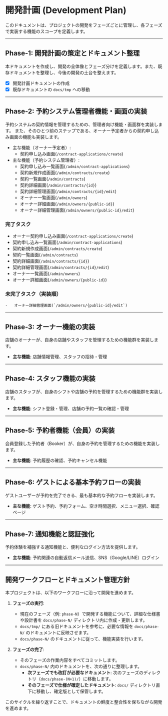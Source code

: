 # 開発計画 (Development Plan)

このドキュメントは、プロジェクトの開発をフェーズごとに管理し、各フェーズで実装する機能のスコープを定義します。

---

## Phase-1: 開発計画の策定とドキュメント整理

本ドキュメントを作成し、開発の全体像とフェーズ分けを定義します。また、既存ドキュメントを整理し、今後の開発の土台を整えます。

-   [x] 開発計画ドキュメントの作成
-   [x] 既存ドキュメントの `docs/tmp` への移動

---

## Phase-2: 予約システム管理者機能・画面の実装

予約システムの契約情報を管理するための、管理者向け機能・画面群を実装します。
また、そのひとつ前のステップである、オーナー予定者からの契約申し込み画面の機能も実装します。

-   主な機能（オーナー予定者）:
    -   契約申し込み画面(`/contract-applications/create`)
-   主な機能（予約システム管理者）:
    -   契約申し込み一覧画面(`/admin/contract-applications`)
    -   契約新規作成画面(`/admin/contracts/create`)
    -   契約一覧画面(`/admin/contracts`)
    -   契約詳細画面(`/admin/contracts/{id}`)
    -   契約詳細管理画面(`/admin/contracts/{id}/edit`)
    -   オーナー一覧画面(`/admin/owners`)
    -   オーナー詳細画面(`/admin/owners/{public-id}`)
    -   オーナー詳細管理画面(`/admin/owners/{public-id}/edit`)

### 完了タスク

-   オーナー契約申し込み画面(`/contract-applications/create`)
-   契約申し込み一覧画面(`/admin/contract-applications`)
-   契約新規作成画面(`/admin/contracts/create`)
-   契約一覧画面(`/admin/contracts`)
-   契約詳細画面(`/admin/contracts/{id}`)
-   契約詳細管理画面(`/admin/contracts/{id}/edit`)
-   オーナー一覧画面(`/admin/owners`)
-   オーナー詳細画面(`/admin/owners/{public-id}`)

### 未完了タスク（実装順）

    -   オーナー詳細管理画面(`/admin/owners/{public-id}/edit`)

---

## Phase-3: オーナー機能の実装

店舗のオーナーが、自身の店舗やスタッフを管理するための機能群を実装します。

-   **主な機能**: 店舗情報管理、スタッフの招待・管理

---

## Phase-4: スタッフ機能の実装

店舗のスタッフが、自身のシフトや店舗の予約を管理するための機能群を実装します。

-   **主な機能**: シフト登録・管理、店舗の予約一覧の確認・管理

---

## Phase-5: 予約者機能（会員）の実装

会員登録した予約者（Booker）が、自身の予約を管理するための機能を実装します。

-   **主な機能**: 予約履歴の確認、予約キャンセル機能

---

## Phase-6: ゲストによる基本予約フローの実装

ゲストユーザーが予約を完了できる、最も基本的な予約フローを実装します。

-   **主な機能**: ゲスト予約、予約フォーム、空き時間選択、メニュー選択、確認ページ

---

## Phase-7: 通知機能と認証強化

予約体験を補強する通知機能と、便利なログイン方法を提供します。

-   **主な機能**: 予約関連の自動返信メール送信、SNS（Google/LINE）ログイン

---

## 開発ワークフローとドキュメント管理方針

本プロジェクトは、以下のワークフローに沿って開発を進めます。

1.  **フェーズの実行**:

    -   現在のフェーズ（例: `phase-N`）で開発する機能について、詳細な仕様書や設計書を `docs/phase-N/` ディレクトリ内に作成・更新します。
    -   `docs/tmp/` にある旧ドキュメントを参考に、必要な情報を `docs/phase-N/` のドキュメントに反映させます。
    -   `docs/phase-N/` のドキュメントに従って、機能実装を行います。

2.  **フェーズの完了**:
    -   そのフェーズの作業内容をすべてコミットします。
    -   `docs/phase-N/` 内のドキュメントを、次の通りに整理します。
        -   **次フェーズでも改訂が必要なドキュメント**: 次のフェーズのディレクトリ（`docs/phase-(N+1)/`）に移動します。
        -   **そのフェーズで仕様が確定したドキュメント**: `docs/` ディレクトリ直下に移動し、確定版として保管します。

このサイクルを繰り返すことで、ドキュメントの鮮度と整合性を保ちながら開発を進めます。
